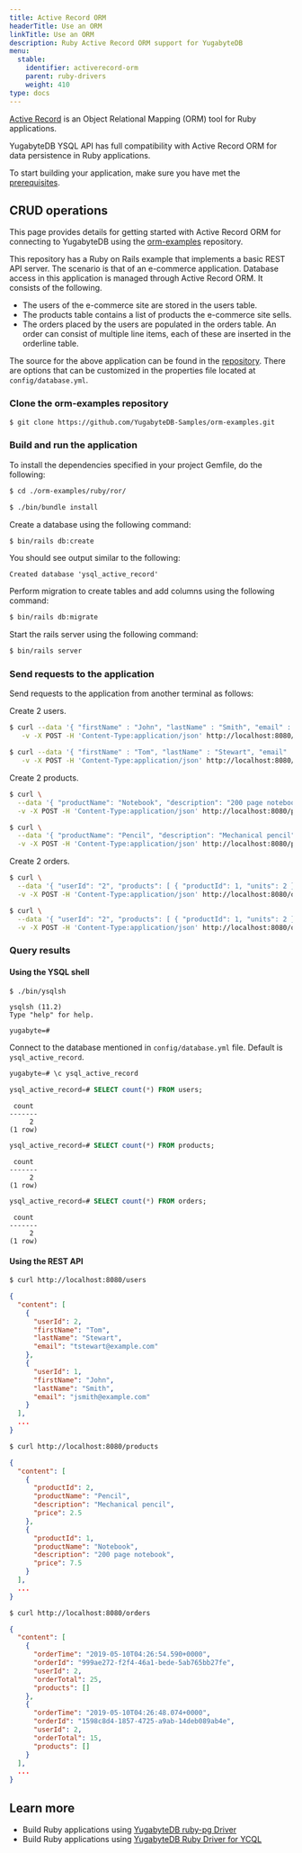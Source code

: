 ```yaml
---
title: Active Record ORM
headerTitle: Use an ORM
linkTitle: Use an ORM
description: Ruby Active Record ORM support for YugabyteDB
menu:
  stable:
    identifier: activerecord-orm
    parent: ruby-drivers
    weight: 410
type: docs
---
```


[Active Record](https://guides.rubyonrails.org/active_record_basics.html) is an Object Relational Mapping (ORM) tool for Ruby applications.

YugabyteDB YSQL API has full compatibility with Active Record ORM for data persistence in Ruby applications.

To start building your application, make sure you have met the [prerequisites](../#prerequisites).

## CRUD operations

This page provides details for getting started with Active Record ORM for connecting to YugabyteDB using the [orm-examples](https://github.com/YugabyteDB-Samples/orm-examples.git) repository.

This repository has a Ruby on Rails example that implements a basic REST API server. The scenario is that of an e-commerce application. Database access in this application is managed through Active Record ORM. It consists of the following.

- The users of the e-commerce site are stored in the users table.
- The products table contains a list of products the e-commerce site sells.
- The orders placed by the users are populated in the orders table. An order can consist of multiple line items, each of these are inserted in the orderline table.

The source for the above application can be found in the [repository](https://github.com/yugabyte/orm-examples/tree/master/ruby/ror). There are options that can be customized in the properties file located at `config/database.yml`.

### Clone the orm-examples repository

```sh
$ git clone https://github.com/YugabyteDB-Samples/orm-examples.git
```

### Build and run the application

To install the dependencies specified in your project Gemfile, do the following:

```sh
$ cd ./orm-examples/ruby/ror/
```

```sh
$ ./bin/bundle install
```

Create a database using the following command:

```sh
$ bin/rails db:create
```

You should see output similar to the following:

```output
Created database 'ysql_active_record'
```

Perform migration to create tables and add columns using the following command:

```sh
$ bin/rails db:migrate
```

Start the rails server using the following command:

```sh
$ bin/rails server
```

### Send requests to the application

Send requests to the application from another terminal as follows:

Create 2 users.

```sh
$ curl --data '{ "firstName" : "John", "lastName" : "Smith", "email" : "jsmith@example.com" }' \
   -v -X POST -H 'Content-Type:application/json' http://localhost:8080/users
```

```sh
$ curl --data '{ "firstName" : "Tom", "lastName" : "Stewart", "email" : "tstewart@example.com" }' \
   -v -X POST -H 'Content-Type:application/json' http://localhost:8080/users
```

Create 2 products.

```sh
$ curl \
  --data '{ "productName": "Notebook", "description": "200 page notebook", "price": 7.50 }' \
  -v -X POST -H 'Content-Type:application/json' http://localhost:8080/products
```

```sh
$ curl \
  --data '{ "productName": "Pencil", "description": "Mechanical pencil", "price": 2.50 }' \
  -v -X POST -H 'Content-Type:application/json' http://localhost:8080/products
```

Create 2 orders.

```sh
$ curl \
  --data '{ "userId": "2", "products": [ { "productId": 1, "units": 2 } ] }' \
  -v -X POST -H 'Content-Type:application/json' http://localhost:8080/orders
```

```sh
$ curl \
  --data '{ "userId": "2", "products": [ { "productId": 1, "units": 2 }, { "productId": 2, "units": 4 } ] }' \
  -v -X POST -H 'Content-Type:application/json' http://localhost:8080/orders
```

### Query results

#### Using the YSQL shell

```sh
$ ./bin/ysqlsh
```

```output
ysqlsh (11.2)
Type "help" for help.

yugabyte=#
```

Connect to the database mentioned in `config/database.yml` file. Default is `ysql_active_record`.

```sql
yugabyte=# \c ysql_active_record
```

```sql
ysql_active_record=# SELECT count(*) FROM users;
```

```output
 count
-------
     2
(1 row)
```

```sql
ysql_active_record=# SELECT count(*) FROM products;
```

```output
 count
-------
     2
(1 row)
```

```sql
ysql_active_record=# SELECT count(*) FROM orders;
```

```output
 count
-------
     2
(1 row)
```

#### Using the REST API

```sh
$ curl http://localhost:8080/users
```

```output.json
{
  "content": [
    {
      "userId": 2,
      "firstName": "Tom",
      "lastName": "Stewart",
      "email": "tstewart@example.com"
    },
    {
      "userId": 1,
      "firstName": "John",
      "lastName": "Smith",
      "email": "jsmith@example.com"
    }
  ],
  ...
}
```

```sh
$ curl http://localhost:8080/products
```

```output.json
{
  "content": [
    {
      "productId": 2,
      "productName": "Pencil",
      "description": "Mechanical pencil",
      "price": 2.5
    },
    {
      "productId": 1,
      "productName": "Notebook",
      "description": "200 page notebook",
      "price": 7.5
    }
  ],
  ...
}
```

```sh
$ curl http://localhost:8080/orders
```

```output.json
{
  "content": [
    {
      "orderTime": "2019-05-10T04:26:54.590+0000",
      "orderId": "999ae272-f2f4-46a1-bede-5ab765bb27fe",
      "userId": 2,
      "orderTotal": 25,
      "products": []
    },
    {
      "orderTime": "2019-05-10T04:26:48.074+0000",
      "orderId": "1598c8d4-1857-4725-a9ab-14deb089ab4e",
      "userId": 2,
      "orderTotal": 15,
      "products": []
    }
  ],
  ...
}
```

## Learn more

- Build Ruby applications using [YugabyteDB ruby-pg Driver](../yb-ruby-pg/)
- Build Ruby applications using [YugabyteDB Ruby Driver for YCQL](../ycql/)
